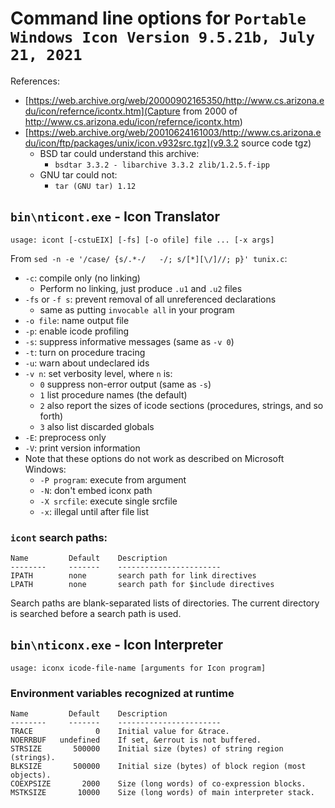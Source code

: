 # Command line options for `Portable Windows Icon Version 9.5.21b, July 21, 2021` 

References:
- [https://web.archive.org/web/20000902165350/http://www.cs.arizona.edu/icon/refernce/icontx.htm](Capture from 2000 of http://www.cs.arizona.edu/icon/refernce/icontx.htm)
- [https://web.archive.org/web/20010624161003/http://www.cs.arizona.edu/icon/ftp/packages/unix/icon.v932src.tgz](v9.3.2 source code tgz)
  - BSD tar could understand this archive:
    - `bsdtar 3.3.2 - libarchive 3.3.2 zlib/1.2.5.f-ipp`
  - GNU tar could not:
    - `tar (GNU tar) 1.12`

## `bin\nticont.exe` - Icon Translator

```
usage: icont [-cstuEIX] [-fs] [-o ofile] file ... [-x args]
```
From `sed -n -e '/case/ {s/.*-/   -/; s/[*][\/]//; p}' tunix.c`:
- `-c`: compile only (no linking)
  - Perform no linking, just produce `.u1` and `.u2` files
- `-fs` or `-f s`: prevent removal of all unreferenced declarations
  - same as putting `invocable all` in your program
- `-o file`: name output file
- `-p`: enable icode profiling
- `-s`: suppress informative messages (same as `-v 0`)
- `-t`: turn on procedure tracing
- `-u`: warn about undeclared ids
- `-v n`: set verbosity level, where `n` is:
  - `0` suppress non-error output (same as `-s`)
  - `1` list procedure names (the default)
  - `2` also report the sizes of icode sections (procedures, strings, and so forth)
  - `3` also list discarded globals
- `-E`: preprocess only
- `-V`: print version information
- Note that these options do not work as described on Microsoft Windows:
  - `-P program`: execute from argument
  - `-N`: don't embed iconx path
  - `-X srcfile`: execute single srcfile
  - `-x`: illegal until after file list

### `icont` search paths:
```
Name         Default    Description
--------     -------    -----------------------
IPATH        none       search path for link directives
LPATH        none       search path for $include directives
```
Search paths are blank-separated lists of directories. The current directory is searched before a search path is used.

## `bin\nticonx.exe` - Icon Interpreter

```
usage: iconx icode-file-name [arguments for Icon program]
```

### Environment variables recognized at runtime

```
Name         Default    Description
--------     -------    -----------------------
TRACE              0    Initial value for &trace.
NOERRBUF   undefined    If set, &errout is not buffered.
STRSIZE       500000    Initial size (bytes) of string region (strings).
BLKSIZE       500000    Initial size (bytes) of block region (most objects).
COEXPSIZE       2000    Size (long words) of co-expression blocks.
MSTKSIZE       10000    Size (long words) of main interpreter stack.
```
